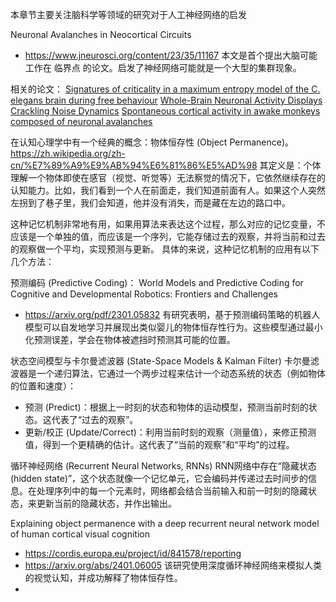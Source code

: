本章节主要关注脑科学等领域的研究对于人工神经网络的启发

Neuronal Avalanches in Neocortical Circuits
- https://www.jneurosci.org/content/23/35/11167
本文是首个提出大脑可能工作在 临界点 的论文。启发了神经网络可能就是一个大型的集群现象。

相关的论文：
[Signatures of criticality in a maximum entropy model of the C. elegans brain during free behaviour](https://www.researchgate.net/publication/319450365_Signatures_of_criticality_in_a_maximum_entropy_model_of_the_C_elegans_brain_during_free_behaviour)
[Whole-Brain Neuronal Activity Displays Crackling Noise Dynamics](https://www.sciencedirect.com/science/article/pii/S089662731830953X)
[Spontaneous cortical activity in awake monkeys composed of neuronal avalanches](https://www.pnas.org/doi/full/10.1073/pnas.0904089106?doi=10.1073/pnas.0904089106)

在认知心理学中有一个经典的概念：物体恒存性 (Object Permanence)。https://zh.wikipedia.org/zh-cn/%E7%89%A9%E9%AB%94%E6%81%86%E5%AD%98
其定义是：个体理解一个物体即使在感官（视觉、听觉等）无法察觉的情况下，它依然继续存在的认知能力。比如，我们看到一个人在前面走，我们知道前面有人。如果这个人突然左拐到了巷子里，我们会知道，他并没有消失，而是藏在左边的路口中。

这种记忆机制非常地有用，如果用算法来表达这个过程，那么对应的记忆变量，不应该是一个单独的值，而应该是一个序列，它能存储过去的观察，并将当前和过去的观察做一个平均，实现预测与更新。
具体的来说，这种记忆机制的应用有以下几个方法：

预测编码 (Predictive Coding)：
World Models and Predictive Coding for Cognitive and Developmental Robotics:
Frontiers and Challenges
- https://arxiv.org/pdf/2301.05832
有研究表明，基于预测编码策略的机器人模型可以自发地学习并展现出类似婴儿的物体恒存性行为。这些模型通过最小化预测误差，学会在物体被遮挡时预测其可能的位置。

状态空间模型与卡尔曼滤波器 (State-Space Models & Kalman Filter)
卡尔曼滤波器是一个递归算法，它通过一个两步过程来估计一个动态系统的状态（例如物体的位置和速度）：
- 预测 (Predict)：根据上一时刻的状态和物体的运动模型，预测当前时刻的状态。这代表了“过去的观察”。
- 更新/校正 (Update/Correct)：利用当前时刻的观察（测量值），来修正预测值，得到一个更精确的估计。这代表了“当前的观察”和“平均”的过程。

循环神经网络 (Recurrent Neural Networks, RNNs)
RNN网络中存在“隐藏状态 (hidden state)”，这个状态就像一个记忆单元，它会编码并传递过去时间步的信息。在处理序列中的每一个元素时，网络都会结合当前输入和前一时刻的隐藏状态，来更新当前的隐藏状态，并作出输出。

Explaining object permanence with a deep recurrent neural network model of human cortical visual cognition
- https://cordis.europa.eu/project/id/841578/reporting
- https://arxiv.org/abs/2401.06005
该研究使用深度循环神经网络来模拟人类的视觉认知，并成功解释了物体恒存性。
- 
